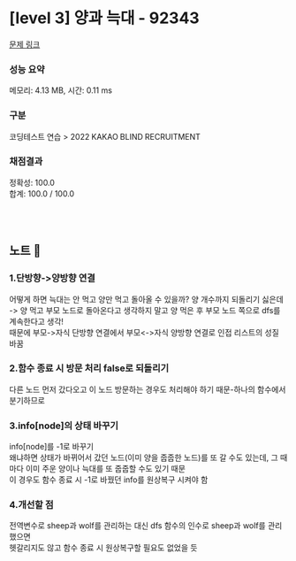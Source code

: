 # [level 3] 양과 늑대 - 92343 

[문제 링크](https://school.programmers.co.kr/learn/courses/30/lessons/92343) 

### 성능 요약

메모리: 4.13 MB, 시간: 0.11 ms

### 구분

코딩테스트 연습 > 2022 KAKAO BLIND RECRUITMENT

### 채점결과

정확성: 100.0<br/>합계: 100.0 / 100.0

<br/><br/>

## 노트 🐺
### 1.단방향->양방향 연결
어떻게 하면 늑대는 안 먹고 양만 먹고 돌아올 수 있을까? 양 개수까지 되돌리기 싫은데<br/>
-> 양 먹고 부모 노드로 돌아온다고 생각하지 말고 양 먹은 후 부모 노드 쪽으로 dfs를 계속한다고 생각!<br/>
때문에 부모->자식 단방향 연결에서 부모<->자식 양방향 연결로 인접 리스트의 성질 바꿈
### 2.함수 종료 시 방문 처리 false로 되돌리기
다른 노드 먼저 갔다오고 이 노드 방문하는 경우도 처리해야 하기 때문-하나의 함수에서 분기하므로
### 3.info[node]의 상태 바꾸기
info[node]를 -1로 바꾸기<br/>
왜냐하면 상태가 바뀌어서 갔던 노드(이미 양을 줍줍한 노드)를 또 갈 수도 있는데, 그 때마다 이미 주운 양이나 늑대를 또 줍줍할 수도 있기 때문<br/>
이 경우도 함수 종료 시 -1로 바꿨던 info를 원상복구 시켜야 함
### 4.개선할 점
전역변수로 sheep과 wolf를 관리하는 대신 dfs 함수의 인수로 sheep과 wolf를 관리했으면<br/>
헷갈리지도 않고 함수 종료 시 원상복구할 필요도 없었을 듯
